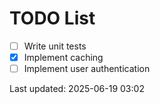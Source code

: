 # TODO List

- [ ] Write unit tests
- [x] Implement caching
- [ ] Implement user authentication

Last updated: 2025-06-19 03:02
